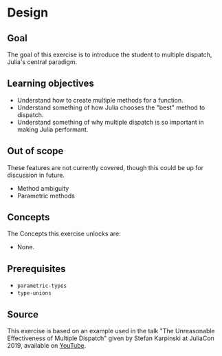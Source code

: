 # Design

## Goal

The goal of this exercise is to introduce the student to multiple dispatch, Julia's central paradigm.

## Learning objectives

- Understand how to create multiple methods for a function.
- Understand something of how Julia chooses the "best" method to dispatch.
- Understand something of why multiple dispatch is so important in making Julia performant.

## Out of scope

These features are not currently covered, though this could be up for discussion in future.

- Method ambiguity
- Parametric methods

## Concepts

The Concepts this exercise unlocks are:

- None.

## Prerequisites

- `parametric-types`
- `type-unions`

## Source

This exercise is based on an example used in the talk "The Unreasonable Effectiveness of Multiple Dispatch" given by Stefan Karpinski at JuliaCon 2019, available on [YouTube](https://youtu.be/kc9HwsxE1OY?t=422).
